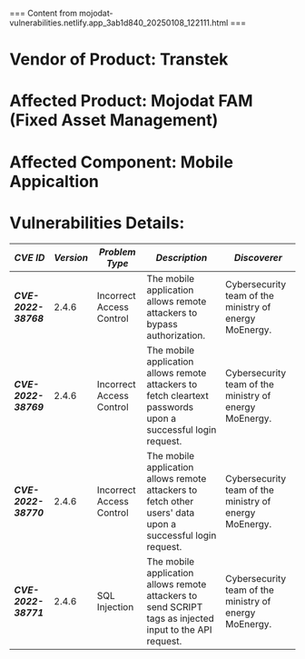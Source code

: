 === Content from mojodat-vulnerabilities.netlify.app_3ab1d840_20250108_122111.html ===

# **Vendor of Product:** Transtek

# **Affected Product:** Mojodat FAM (Fixed Asset Management)

# **Affected Component:** Mobile Appicaltion

# **Vulnerabilities Details:**

| ***CVE ID*** | ***Version*** | ***Problem Type*** | ***Description*** | ***Discoverer*** |
| --- | --- | --- | --- | --- |
| ***CVE-2022-38768*** | 2.4.6 | Incorrect Access Control | The mobile application allows remote attackers to bypass authorization. | Cybersecurity team of the ministry of energy MoEnergy. |
| ***CVE-2022-38769*** | 2.4.6 | Incorrect Access Control | The mobile application allows remote attackers to fetch cleartext passwords upon a successful login request. | Cybersecurity team of the ministry of energy MoEnergy. |
| ***CVE-2022-38770*** | 2.4.6 | Incorrect Access Control | The mobile application allows remote attackers to fetch other users' data upon a successful login request. | Cybersecurity team of the ministry of energy MoEnergy. |
| ***CVE-2022-38771*** | 2.4.6 | SQL Injection | The mobile application allows remote attackers to send SCRIPT tags as injected input to the API request. | Cybersecurity team of the ministry of energy MoEnergy. |


